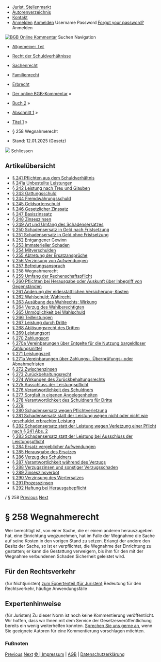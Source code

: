   * [Jurist. Stellenmarkt](https://bgb.kommentar.de/Buch-2/Abschnitt-1/Titel-1/</job-board> "Jurist. Stellenmarkt")
  * [Autorenverzeichnis](https://bgb.kommentar.de/Buch-2/Abschnitt-1/Titel-1/</Autorenverzeichnis> "Autorenverzeichnis")
  * [Kontakt](https://bgb.kommentar.de/Buch-2/Abschnitt-1/Titel-1/</Kontakt>)
  * [Anmelden](https://bgb.kommentar.de/Buch-2/Abschnitt-1/Titel-1/<#login> "show login form") [Anmelden](https://bgb.kommentar.de/Buch-2/Abschnitt-1/Titel-1/<#> "hide login form") Username Password
[Forgot your password?](https://bgb.kommentar.de/Buch-2/Abschnitt-1/Titel-1/</user/forgotpassword>) Anmelden 


[![BGB Online Kommentar](https://bgb.kommentar.de/extension/bgb/design/bgb/images/logo.png)](https://bgb.kommentar.de/Buch-2/Abschnitt-1/Titel-1/</> "BGB Online Kommentar")
Suchen
Navigation
  * [Allgemeiner Teil](https://bgb.kommentar.de/Buch-2/Abschnitt-1/Titel-1/</Buch-1>)
  * [Recht der Schuldverhältnisse](https://bgb.kommentar.de/Buch-2/Abschnitt-1/Titel-1/</Buch-2>)
  * [Sachenrecht](https://bgb.kommentar.de/Buch-2/Abschnitt-1/Titel-1/</Buch-3>)
  * [Familienrecht](https://bgb.kommentar.de/Buch-2/Abschnitt-1/Titel-1/</Buch-4>)
  * [Erbrecht](https://bgb.kommentar.de/Buch-2/Abschnitt-1/Titel-1/</Buch-5>)


  * [Der online BGB-Kommentar](https://bgb.kommentar.de/Buch-2/Abschnitt-1/Titel-1/</>) »
  * [Buch 2](https://bgb.kommentar.de/Buch-2/Abschnitt-1/Titel-1/</Buch-2>) »
  * [Abschnitt 1](https://bgb.kommentar.de/Buch-2/Abschnitt-1/Titel-1/</Buch-2/Abschnitt-1>) »
  * [Titel 1](https://bgb.kommentar.de/Buch-2/Abschnitt-1/Titel-1/</Buch-2/Abschnitt-1/Titel-1>) »
  * § 258 Wegnahmerecht 
  * Stand: 12.01.2025 (Gesetz) 


![](https://vg01.met.vgwort.de/na/1c9909529ead4f509072c06d9081a7d5)
Schliessen 
## Artikelübersicht
  * [ § 241 Pflichten aus dem Schuldverhältnis ](https://bgb.kommentar.de/Buch-2/Abschnitt-1/Titel-1/</Buch-2/Abschnitt-1/Titel-1/Pflichten-aus-dem-Schuldverhaeltnis>)
  * [ § 241a Unbestellte Leistungen ](https://bgb.kommentar.de/Buch-2/Abschnitt-1/Titel-1/</Buch-2/Abschnitt-1/Titel-1/Unbestellte-Leistungen>)
  * [ § 242 Leistung nach Treu und Glauben ](https://bgb.kommentar.de/Buch-2/Abschnitt-1/Titel-1/</Buch-2/Abschnitt-1/Titel-1/Leistung-nach-Treu-und-Glauben>)
  * [ § 243 Gattungsschuld ](https://bgb.kommentar.de/Buch-2/Abschnitt-1/Titel-1/</Buch-2/Abschnitt-1/Titel-1/Gattungsschuld>)
  * [ § 244 Fremdwährungsschuld ](https://bgb.kommentar.de/Buch-2/Abschnitt-1/Titel-1/</Buch-2/Abschnitt-1/Titel-1/Fremdwaehrungsschuld>)
  * [ § 245 Geldsortenschuld ](https://bgb.kommentar.de/Buch-2/Abschnitt-1/Titel-1/</Buch-2/Abschnitt-1/Titel-1/Geldsortenschuld>)
  * [ § 246 Gesetzlicher Zinssatz ](https://bgb.kommentar.de/Buch-2/Abschnitt-1/Titel-1/</Buch-2/Abschnitt-1/Titel-1/Gesetzlicher-Zinssatz>)
  * [ § 247 Basiszinssatz ](https://bgb.kommentar.de/Buch-2/Abschnitt-1/Titel-1/</Buch-2/Abschnitt-1/Titel-1/Basiszinssatz>)
  * [ § 248 Zinseszinsen ](https://bgb.kommentar.de/Buch-2/Abschnitt-1/Titel-1/</Buch-2/Abschnitt-1/Titel-1/Zinseszinsen>)
  * [ § 249 Art und Umfang des Schadensersatzes ](https://bgb.kommentar.de/Buch-2/Abschnitt-1/Titel-1/</Buch-2/Abschnitt-1/Titel-1/Art-und-Umfang-des-Schadensersatzes>)
  * [ § 250 Schadensersatz in Geld nach Fristsetzung ](https://bgb.kommentar.de/Buch-2/Abschnitt-1/Titel-1/</Buch-2/Abschnitt-1/Titel-1/Schadensersatz-in-Geld-nach-Fristsetzung>)
  * [ § 251 Schadensersatz in Geld ohne Fristsetzung ](https://bgb.kommentar.de/Buch-2/Abschnitt-1/Titel-1/</Buch-2/Abschnitt-1/Titel-1/Schadensersatz-in-Geld-ohne-Fristsetzung>)
  * [ § 252 Entgangener Gewinn ](https://bgb.kommentar.de/Buch-2/Abschnitt-1/Titel-1/</Buch-2/Abschnitt-1/Titel-1/Entgangener-Gewinn>)
  * [ § 253 Immaterieller Schaden ](https://bgb.kommentar.de/Buch-2/Abschnitt-1/Titel-1/</Buch-2/Abschnitt-1/Titel-1/Immaterieller-Schaden>)
  * [ § 254 Mitverschulden ](https://bgb.kommentar.de/Buch-2/Abschnitt-1/Titel-1/</Buch-2/Abschnitt-1/Titel-1/Mitverschulden>)
  * [ § 255 Abtretung der Ersatzansprüche ](https://bgb.kommentar.de/Buch-2/Abschnitt-1/Titel-1/</Buch-2/Abschnitt-1/Titel-1/Abtretung-der-Ersatzansprueche>)
  * [ § 256 Verzinsung von Aufwendungen ](https://bgb.kommentar.de/Buch-2/Abschnitt-1/Titel-1/</Buch-2/Abschnitt-1/Titel-1/Verzinsung-von-Aufwendungen>)
  * [ § 257 Befreiungsanspruch ](https://bgb.kommentar.de/Buch-2/Abschnitt-1/Titel-1/</Buch-2/Abschnitt-1/Titel-1/Befreiungsanspruch>)
  * § 258 Wegnahmerecht 
  * [ § 259 Umfang der Rechenschaftspflicht ](https://bgb.kommentar.de/Buch-2/Abschnitt-1/Titel-1/</Buch-2/Abschnitt-1/Titel-1/Umfang-der-Rechenschaftspflicht>)
  * [ § 260 Pflichten bei Herausgabe oder Auskunft über Inbegriff von Gegenständen ](https://bgb.kommentar.de/Buch-2/Abschnitt-1/Titel-1/</Buch-2/Abschnitt-1/Titel-1/Pflichten-bei-Herausgabe-oder-Auskunft-ueber-Inbegriff-von-Gegenstaenden>)
  * [ § 261 Änderung der eidesstattlichen Versicherung; Kosten ](https://bgb.kommentar.de/Buch-2/Abschnitt-1/Titel-1/</Buch-2/Abschnitt-1/Titel-1/Aenderung-der-eidesstattlichen-Versicherung-Kosten>)
  * [ § 262 Wahlschuld; Wahlrecht ](https://bgb.kommentar.de/Buch-2/Abschnitt-1/Titel-1/</Buch-2/Abschnitt-1/Titel-1/Wahlschuld-Wahlrecht>)
  * [ § 263 Ausübung des Wahlrechts; Wirkung ](https://bgb.kommentar.de/Buch-2/Abschnitt-1/Titel-1/</Buch-2/Abschnitt-1/Titel-1/Ausuebung-des-Wahlrechts-Wirkung>)
  * [ § 264 Verzug des Wahlberechtigten ](https://bgb.kommentar.de/Buch-2/Abschnitt-1/Titel-1/</Buch-2/Abschnitt-1/Titel-1/Verzug-des-Wahlberechtigten>)
  * [ § 265 Unmöglichkeit bei Wahlschuld ](https://bgb.kommentar.de/Buch-2/Abschnitt-1/Titel-1/</Buch-2/Abschnitt-1/Titel-1/Unmoeglichkeit-bei-Wahlschuld>)
  * [ § 266 Teilleistungen ](https://bgb.kommentar.de/Buch-2/Abschnitt-1/Titel-1/</Buch-2/Abschnitt-1/Titel-1/Teilleistungen>)
  * [ § 267 Leistung durch Dritte ](https://bgb.kommentar.de/Buch-2/Abschnitt-1/Titel-1/</Buch-2/Abschnitt-1/Titel-1/Leistung-durch-Dritte>)
  * [ § 268 Ablösungsrecht des Dritten ](https://bgb.kommentar.de/Buch-2/Abschnitt-1/Titel-1/</Buch-2/Abschnitt-1/Titel-1/Abloesungsrecht-des-Dritten>)
  * [ § 269 Leistungsort ](https://bgb.kommentar.de/Buch-2/Abschnitt-1/Titel-1/</Buch-2/Abschnitt-1/Titel-1/Leistungsort>)
  * [ § 270 Zahlungsort ](https://bgb.kommentar.de/Buch-2/Abschnitt-1/Titel-1/</Buch-2/Abschnitt-1/Titel-1/Zahlungsort>)
  * [ § 270a Vereinbarungen über Entgelte für die Nutzung bargeldloser Zahlungsmittel ](https://bgb.kommentar.de/Buch-2/Abschnitt-1/Titel-1/</Buch-2/Abschnitt-1/Titel-1/Vereinbarungen-ueber-Entgelte-fuer-die-Nutzung-bargeldloser-Zahlungsmittel>)
  * [ § 271 Leistungszeit ](https://bgb.kommentar.de/Buch-2/Abschnitt-1/Titel-1/</Buch-2/Abschnitt-1/Titel-1/Leistungszeit>)
  * [ § 271a Vereinbarungen über Zahlungs-, Überprüfungs- oder Abnahmefristen ](https://bgb.kommentar.de/Buch-2/Abschnitt-1/Titel-1/</Buch-2/Abschnitt-1/Titel-1/Vereinbarungen-ueber-Zahlungs-Ueberpruefungs-oder-Abnahmefristen>)
  * [ § 272 Zwischenzinsen ](https://bgb.kommentar.de/Buch-2/Abschnitt-1/Titel-1/</Buch-2/Abschnitt-1/Titel-1/Zwischenzinsen>)
  * [ § 273 Zurückbehaltungsrecht ](https://bgb.kommentar.de/Buch-2/Abschnitt-1/Titel-1/</Buch-2/Abschnitt-1/Titel-1/Zurueckbehaltungsrecht>)
  * [ § 274 Wirkungen des Zurückbehaltungsrechts ](https://bgb.kommentar.de/Buch-2/Abschnitt-1/Titel-1/</Buch-2/Abschnitt-1/Titel-1/Wirkungen-des-Zurueckbehaltungsrechts>)
  * [ § 275 Ausschluss der Leistungspflicht ](https://bgb.kommentar.de/Buch-2/Abschnitt-1/Titel-1/</Buch-2/Abschnitt-1/Titel-1/Ausschluss-der-Leistungspflicht>)
  * [ § 276 Verantwortlichkeit des Schuldners ](https://bgb.kommentar.de/Buch-2/Abschnitt-1/Titel-1/</Buch-2/Abschnitt-1/Titel-1/Verantwortlichkeit-des-Schuldners>)
  * [ § 277 Sorgfalt in eigenen Angelegenheiten ](https://bgb.kommentar.de/Buch-2/Abschnitt-1/Titel-1/</Buch-2/Abschnitt-1/Titel-1/Sorgfalt-in-eigenen-Angelegenheiten>)
  * [ § 278 Verantwortlichkeit des Schuldners für Dritte ](https://bgb.kommentar.de/Buch-2/Abschnitt-1/Titel-1/</Buch-2/Abschnitt-1/Titel-1/Verantwortlichkeit-des-Schuldners-fuer-Dritte>)
  * [ § 279 ](https://bgb.kommentar.de/Buch-2/Abschnitt-1/Titel-1/</Buch-2/Abschnitt-1/Titel-1/node_456>)
  * [ § 280 Schadensersatz wegen Pflichtverletzung ](https://bgb.kommentar.de/Buch-2/Abschnitt-1/Titel-1/</Buch-2/Abschnitt-1/Titel-1/Schadensersatz-wegen-Pflichtverletzung>)
  * [ § 281 Schadensersatz statt der Leistung wegen nicht oder nicht wie geschuldet erbrachter Leistung ](https://bgb.kommentar.de/Buch-2/Abschnitt-1/Titel-1/</Buch-2/Abschnitt-1/Titel-1/Schadensersatz-statt-der-Leistung-wegen-nicht-oder-nicht-wie-geschuldet-erbrachter-Leistung>)
  * [ § 282 Schadensersatz statt der Leistung wegen Verletzung einer Pflicht nach § 241 Abs. 2 ](https://bgb.kommentar.de/Buch-2/Abschnitt-1/Titel-1/</Buch-2/Abschnitt-1/Titel-1/Schadensersatz-statt-der-Leistung-wegen-Verletzung-einer-Pflicht-nach-241-Abs.-2>)
  * [ § 283 Schadensersatz statt der Leistung bei Ausschluss der Leistungspflicht ](https://bgb.kommentar.de/Buch-2/Abschnitt-1/Titel-1/</Buch-2/Abschnitt-1/Titel-1/Schadensersatz-statt-der-Leistung-bei-Ausschluss-der-Leistungspflicht>)
  * [ § 284 Ersatz vergeblicher Aufwendungen ](https://bgb.kommentar.de/Buch-2/Abschnitt-1/Titel-1/</Buch-2/Abschnitt-1/Titel-1/Ersatz-vergeblicher-Aufwendungen>)
  * [ § 285 Herausgabe des Ersatzes ](https://bgb.kommentar.de/Buch-2/Abschnitt-1/Titel-1/</Buch-2/Abschnitt-1/Titel-1/Herausgabe-des-Ersatzes>)
  * [ § 286 Verzug des Schuldners ](https://bgb.kommentar.de/Buch-2/Abschnitt-1/Titel-1/</Buch-2/Abschnitt-1/Titel-1/Verzug-des-Schuldners>)
  * [ § 287 Verantwortlichkeit während des Verzugs ](https://bgb.kommentar.de/Buch-2/Abschnitt-1/Titel-1/</Buch-2/Abschnitt-1/Titel-1/Verantwortlichkeit-waehrend-des-Verzugs>)
  * [ § 288 Verzugszinsen und sonstiger Verzugsschaden ](https://bgb.kommentar.de/Buch-2/Abschnitt-1/Titel-1/</Buch-2/Abschnitt-1/Titel-1/Verzugszinsen-und-sonstiger-Verzugsschaden>)
  * [ § 289 Zinseszinsverbot ](https://bgb.kommentar.de/Buch-2/Abschnitt-1/Titel-1/</Buch-2/Abschnitt-1/Titel-1/Zinseszinsverbot>)
  * [ § 290 Verzinsung des Wertersatzes ](https://bgb.kommentar.de/Buch-2/Abschnitt-1/Titel-1/</Buch-2/Abschnitt-1/Titel-1/Verzinsung-des-Wertersatzes>)
  * [ § 291 Prozesszinsen ](https://bgb.kommentar.de/Buch-2/Abschnitt-1/Titel-1/</Buch-2/Abschnitt-1/Titel-1/Prozesszinsen>)
  * [ § 292 Haftung bei Herausgabepflicht ](https://bgb.kommentar.de/Buch-2/Abschnitt-1/Titel-1/</Buch-2/Abschnitt-1/Titel-1/Haftung-bei-Herausgabepflicht>)


/ § 258 
[Previous](https://bgb.kommentar.de/Buch-2/Abschnitt-1/Titel-1/</Buch-2/Abschnitt-1/Titel-1/Befreiungsanspruch> "§ 257 Befreiungsanspruch") [Next](https://bgb.kommentar.de/Buch-2/Abschnitt-1/Titel-1/</Buch-2/Abschnitt-1/Titel-1/Umfang-der-Rechenschaftspflicht> "§ 259 Umfang der Rechenschaftspflicht")
# § 258 Wegnahmerecht
Wer berechtigt ist, von einer Sache, die er einem anderen herauszugeben hat, eine Einrichtung wegzunehmen, hat im Falle der Wegnahme die Sache auf seine Kosten in den vorigen Stand zu setzen. Erlangt der andere den Besitz der Sache, so ist er verpflichtet, die Wegnahme der Einrichtung zu gestatten; er kann die Gestattung verweigern, bis ihm für den mit der Wegnahme verbundenen Schaden Sicherheit geleistet wird.
## Für den Rechtsverkehr 
(für Nichtjuristen)
[zum Expertenteil (für Juristen)](https://bgb.kommentar.de/Buch-2/Abschnitt-1/Titel-1/<#expertenhinweise>)
Bedeutung für den Rechtsverkehr, häufige Anwendungsfälle
## Expertenhinweise
(für Juristen)
Zu dieser Norm ist noch keine Kommentierung veröffentlicht. Wir hoffen, dass wir Ihnen mit dem Service der Gesetzesveröffentlichung bereits ein wenig weiterhelfen konnten. [Sprechen Sie uns gerne an](https://bgb.kommentar.de/Buch-2/Abschnitt-1/Titel-1/</Kontakt>), wenn Sie geeignete Autoren für eine Kommentierung vorschlagen möchten. 
### Fußnoten
[Previous](https://bgb.kommentar.de/Buch-2/Abschnitt-1/Titel-1/</Buch-2/Abschnitt-1/Titel-1/Befreiungsanspruch> "§ 257 Befreiungsanspruch") [Next](https://bgb.kommentar.de/Buch-2/Abschnitt-1/Titel-1/</Buch-2/Abschnitt-1/Titel-1/Umfang-der-Rechenschaftspflicht> "§ 259 Umfang der Rechenschaftspflicht")
[© | Impressum](https://bgb.kommentar.de/Buch-2/Abschnitt-1/Titel-1/</Kontakt>) | [AGB](https://bgb.kommentar.de/Buch-2/Abschnitt-1/Titel-1/</AGB>) | [Datenschutzerklärung](https://bgb.kommentar.de/Buch-2/Abschnitt-1/Titel-1/</Datenschutzerklaerung-fuer-Leser>)
